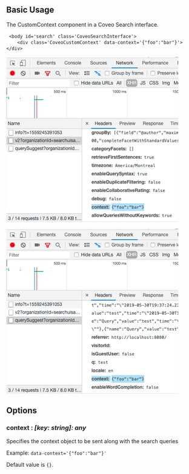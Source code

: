 ## Basic Usage

The CustomContext component in a Coveo Search interface.

```
 <body id='search' class='CoveoSearchInterface'>
    <div class='CoveoCustomContext' data-context='{"foo":"bar"}'></div>
```

![CustomContext](CustomContext_v2.png)

![CustomContext](CustomContext_querySuggest.png)

## Options

### context : _[key: string]: any_

Specifies the context object to be sent along with the search queries

Example: `data-context='{"foo":"bar"}'`

Default value is `{}`.

